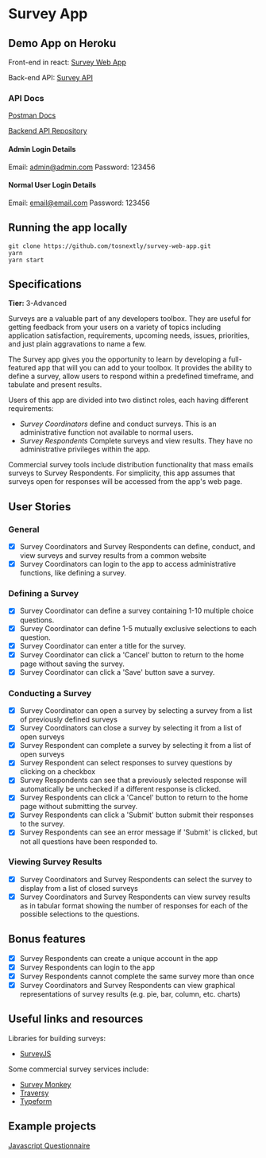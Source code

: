 # Survey App

## Demo App on Heroku

Front-end in react: [Survey Web App](https://nextly-survey-web.herokuapp.com/)

Back-end API: [Survey API](https://nextly-survey.herokuapp.com/)

### API Docs

[Postman Docs](https://documenter.getpostman.com/view/6051051/SWTD8Grh?version=latest#1788bb0c-b1b2-480d-bafe-87497e22c909)

[Backend API Repository](https://github.com/tosnextly/survey-api) 

#### Admin Login Details

Email: admin@admin.com
Password: 123456

#### Normal User Login Details

Email: email@email.com
Password: 123456

## Running the app locally

```
git clone https://github.com/tosnextly/survey-web-app.git
yarn
yarn start
```

## Specifications

**Tier:** 3-Advanced

Surveys are a valuable part of any developers toolbox. They are useful for
getting feedback from your users on a variety of topics including application
satisfaction, requirements, upcoming needs, issues, priorities, and just plain
aggravations to name a few.

The Survey app gives you the opportunity to learn by developing a full-featured
app that will you can add to your toolbox. It provides the ability to define a
survey, allow users to respond within a predefined timeframe, and tabulate
and present results.

Users of this app are divided into two distinct roles, each having different
requirements:

- _Survey Coordinators_ define and conduct surveys. This is an administrative
  function not available to normal users.
- _Survey Respondents_ Complete surveys and view results. They have no
  administrative privileges within the app.

Commercial survey tools include distribution functionality that mass emails
surveys to Survey Respondents. For simplicity, this app assumes that surveys
open for responses will be accessed from the app's web page.

## User Stories

### General

- [x] Survey Coordinators and Survey Respondents can define, conduct, and
      view surveys and survey results from a common website
- [x] Survey Coordinators can login to the app to access administrative
      functions, like defining a survey.

### Defining a Survey

- [x] Survey Coordinator can define a survey containing 1-10 multiple choice
      questions.
- [x] Survey Coordinator can define 1-5 mutually exclusive selections to each
      question.
- [x] Survey Coordinator can enter a title for the survey.
- [x] Survey Coordinator can click a 'Cancel' button to return to the home
      page without saving the survey.
- [x] Survey Coordinator can click a 'Save' button save a survey.

### Conducting a Survey

- [x] Survey Coordinator can open a survey by selecting a survey from a
      list of previously defined surveys
- [x] Survey Coordinators can close a survey by selecting it from a list of
      open surveys
- [x] Survey Respondent can complete a survey by selecting it from a list of
      open surveys
- [x] Survey Respondent can select responses to survey questions by clicking
      on a checkbox
- [x] Survey Respondents can see that a previously selected response will
      automatically be unchecked if a different response is clicked.
- [x] Survey Respondents can click a 'Cancel' button to return to the home
      page without submitting the survey.
- [x] Survey Respondents can click a 'Submit' button submit their responses
      to the survey.
- [x] Survey Respondents can see an error message if 'Submit' is clicked,
      but not all questions have been responded to.

### Viewing Survey Results

- [x] Survey Coordinators and Survey Respondents can select the survey to
      display from a list of closed surveys
- [x] Survey Coordinators and Survey Respondents can view survey results as
      in tabular format showing the number of responses for each of the possible
      selections to the questions.

## Bonus features

- [x] Survey Respondents can create a unique account in the app
- [x] Survey Respondents can login to the app
- [x] Survey Respondents cannot complete the same survey more than once
- [x] Survey Coordinators and Survey Respondents can view graphical
      representations of survey results (e.g. pie, bar, column, etc. charts)

## Useful links and resources

Libraries for building surveys:

- [SurveyJS](https://surveyjs.io/Overview/Library/)

Some commercial survey services include:

- [Survey Monkey](https://www.surveymonkey.com/)
- [Traversy](https://youtu.be/SSDED3XKz-0)
- [Typeform](https://www.typeform.com/)

## Example projects

[Javascript Questionnaire](https://codepen.io/amyfu/pen/oLChg)
